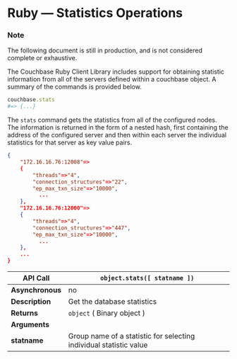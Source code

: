 # Ruby — Statistics Operations

### Note

The following document is still in production, and is not considered complete or
exhaustive.

The Couchbase Ruby Client Library includes support for obtaining statistic
information from all of the servers defined within a couchbase object. A summary
of the commands is provided below.


```ruby
couchbase.stats
#=> {...}
```

The `stats` command gets the statistics from all of the configured nodes. The information is returned in the form of a nested hash, first containing the address of the configured server and then within each server the individual statistics for that server as key value pairs.


```json
{
    "172.16.16.76:12008"=>
    {
        "threads"=>"4",
        "connection_structures"=>"22",
        "ep_max_txn_size"=>"10000",
          ...
    },
    "172.16.16.76:12000"=>
    {
        "threads"=>"4",
        "connection_structures"=>"447",
        "ep_max_txn_size"=>"10000",
          ...
    },
    ...
}
```

<a id="table-couchbase-sdk_ruby_stats"></a>

**API Call**     | `object.stats([ statname ])`                                      
-----------------|-------------------------------------------------------------------
**Asynchronous** | no                                                                
**Description**  | Get the database statistics                                       
**Returns**      | `object` ( Binary object )                                        
**Arguments**    |                                                                   
**statname**     | Group name of a statistic for selecting individual statistic value

<a id="api-reference-view"></a>
